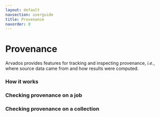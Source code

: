 ```yaml
---
layout: default
navsection: userguide
title: Provenance
navorder: 8
---
```


# Provenance

Arvados provides features for tracking and inspecting provenance,
*i.e.*, where source data came from and how results were computed.

### How it works

### Checking provenance on a job

### Checking provenance on a collection
